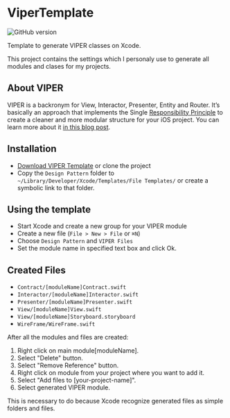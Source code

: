 # ViperTemplate
![GitHub version](1.0)

Template to generate VIPER classes on Xcode.

This project contains the settings which I personaly use to generate all modules and clases for my projects.

## About VIPER
VIPER is a backronym for View, Interactor, Presenter, Entity and Router. It’s basically an approach that implements the Single [Responsibility Principle](https://en.wikipedia.org/wiki/Single_responsibility_principle) to create a cleaner and more modular structure for your iOS project. You can learn more about it
[in this blog post](https://www.ckl.io/blog/ios-project-architecture-using-viper/).

## Installation
- [Download VIPER Template](https://github.com/viplord/ViperTemplate) or clone the project
- Copy the `Design Pattern` folder to `~/Library/Developer/Xcode/Templates/File Templates/` or create a symbolic link to that folder.

## Using the template
- Start Xcode and create a new group for your VIPER module
- Create a new file (`File > New > File` or `⌘N`)
- Choose `Design Pattern` and `VIPER Files`
- Set the module name in specified text box and click Ok.

## Created Files
- `Contract/[moduleName]Contract.swift`
- `Interactor/[moduleName]Interactor.swift`
- `Presenter/[moduleName]Presenter.swift`
- `View/[moduleName]View.swift`
- `View/[moduleName]Storyboard.storyboard`
- `WireFrame/WireFrame.swift`

After all the modules and files are created:
1. Right click on main module[moduleName].
2. Select "Delete" button.
3. Select "Remove Reference" button.
4. Right click on module from your project where you want to add it.
5. Select "Add files to [your-project-name]".
6. Select generated VIPER module.

This  is necessary to do because Xcode recognize generated files as simple folders and files.
